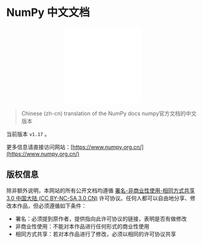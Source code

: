 # NumPy 中文文档

<p align="center">
    <img width="200" height="200" src="./_logo/logo_large.svg" alt="numpy中文文档logo" />
</p>

> Chinese (zh-cn) translation of the NumPy docs
> numpy官方文档的中文版本

当前版本 ``v1.17`` 。

更多信息请直接访问网站：[https://www.numpy.org.cn/](https://www.numpy.org.cn/)

## 版权信息

除非额外说明，本网站的所有公开文档均遵循 [署名-非商业性使用-相同方式共享 3.0 中国大陆 (CC BY-NC-SA 3.0 CN)](https://creativecommons.org/licenses/by-nc-sa/3.0/cn/) 许可协议。任何人都可以自由地分享、修改本作品，但必须遵循如下条件：

- 署名：必须提到原作者，提供指向此许可协议的链接，表明是否有做修改
- 非商业性使用：不能对本作品进行任何形式的商业性使用
- 相同方式共享：若对本作品进行了修改，必须以相同的许可协议共享
